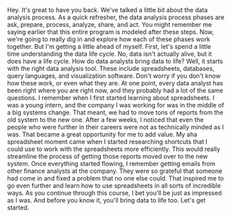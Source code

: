 
Hey. It's great to have you back. We've talked a little bit about the data analysis process. As a quick refresher, the data analysis process phases are ask, prepare, process, analyze, share, and act. You might remember me saying earlier that this entire program is modeled after these steps. Now, we're going to really dig in and explore how each of these phases work together. But I'm getting a little ahead of myself. First, let's spend a little time understanding the data life cycle. No, data isn't actually alive, but it does have a life cycle. How do data analysts bring data to life? Well, it starts with the right data analysis tool. These include spreadsheets, databases, query languages, and visualization software. Don't worry if you don't know how these work, or even what they are. At one point, every data analyst has been right where you are right now, and they probably had a lot of the same questions. I remember when I first started learning about spreadsheets. I was a young intern, and the company I was working for was in the middle of a big systems change. That meant, we had to move tons of reports from the old system to the new one. After a few weeks, I noticed that even the people who were further in their careers were not as technically minded as I was. That became a great opportunity for me to add value. My aha spreadsheet moment came when I started researching shortcuts that I could use to work with the spreadsheets more efficiently. This would really streamline the process of getting those reports moved over to the new system. Once everything started flowing, I remember getting emails from other finance analysts at the company. They were so grateful that someone had come in and fixed a problem that no one else could. That inspired me to go even further and learn how to use spreadsheets in all sorts of incredible ways. As you continue through this course, I bet you'll be just as impressed as I was. And before you know it, you'll bring data to life too. Let's get started.